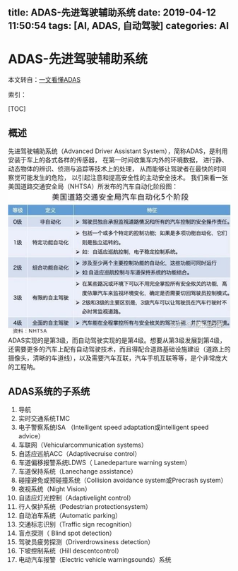 title: ADAS-先进驾驶辅助系统
date: 2019-04-12 11:50:54
tags: [AI, ADAS, 自动驾驶]
categories: AI
---
# ADAS-先进驾驶辅助系统
本文转自：[一文看懂ADAS](https://zhuanlan.zhihu.com/p/36903822)

索引：

[TOC]
## 概述
先进驾驶辅助系统（Advanced Driver Assistant System），简称ADAS，是利用安装于车上的各式各样的传感器， 在第一时间收集车内外的环境数据， 进行静、动态物体的辨识、侦测与追踪等技术上的处理， 从而能够让驾驶者在最快的时间察觉可能发生的危险， 以引起注意和提高安全性的主动安全技术。
我们来看一张美国道路交通安全局（NHTSA）所发布的汽车自动化阶段图：
![Alt text](ADAS-先进驾驶辅助系统/ADAS.png)
ADAS实现的是第3级，而自动驾驶实现的是第4级。想要从第3级发展到第4级，还需要更多的汽车上配有自动驾驶技术，而且得配合道路基础设施建设（道路上的摄像头，清晰的车道线），以及需要汽车互联，汽车手机互联等等，是个非常庞大的工程呐。
<!--more-->
## ADAS系统的子系统
1. 导航
2. 实时交通系统TMC
3. 电子警察系统ISA （Intelligent speed adaptation或intelligent speed advice）
4. 车联网（Vehicularcommunication systems）
5. 自适应巡航ACC（Adaptivecruise control）
6. 车道偏移报警系统LDWS（ Lanedeparture warning system）
7. 车道保持系统（Lanechange assistance）
8. 碰撞避免或预碰撞系统（Collision avoidance system或Precrash system）
9. 夜视系统（Night Vision）
10. 自适应灯光控制（Adaptivelight control）
11. 行人保护系统（Pedestrian protectionsystem）
12. 自动泊车系统（Automatic parking）
13. 交通标志识别（Traffic sign recognition）
14. 盲点探测（ Blind spot detection）
15. 驾驶员疲劳探测（Driverdrowsiness detection）
16. 下坡控制系统（Hill descentcontrol）
17. 电动汽车报警（Electric vehicle warningsounds）系统
